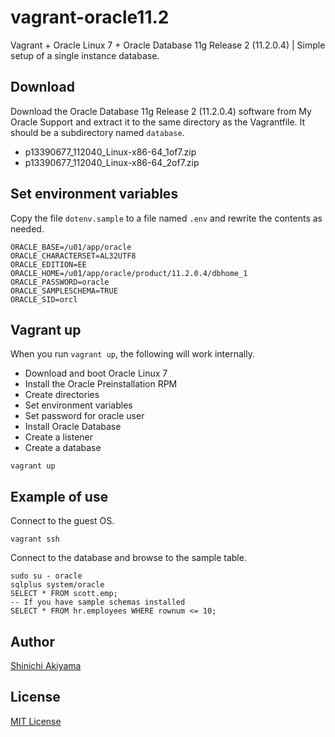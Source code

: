 vagrant-oracle11.2
==================

Vagrant + Oracle Linux 7 + Oracle Database 11g Release 2 (11.2.0.4) | Simple setup of a single instance database.

Download
--------

Download the Oracle Database 11g Release 2 (11.2.0.4) software from My Oracle Support and extract it to the same directory as the Vagrantfile. It should be a subdirectory named `database`.

* p13390677_112040_Linux-x86-64_1of7.zip
* p13390677_112040_Linux-x86-64_2of7.zip

Set environment variables
-------------------------

Copy the file `dotenv.sample` to a file named `.env` and rewrite the contents as needed.

```shell
ORACLE_BASE=/u01/app/oracle
ORACLE_CHARACTERSET=AL32UTF8
ORACLE_EDITION=EE
ORACLE_HOME=/u01/app/oracle/product/11.2.0.4/dbhome_1
ORACLE_PASSWORD=oracle
ORACLE_SAMPLESCHEMA=TRUE
ORACLE_SID=orcl
```

Vagrant up
----------

When you run `vagrant up`, the following will work internally.

* Download and boot Oracle Linux 7
* Install the Oracle Preinstallation RPM
* Create directories
* Set environment variables
* Set password for oracle user
* Install Oracle Database
* Create a listener
* Create a database

```console
vagrant up
```

Example of use
--------------

Connect to the guest OS.

```console
vagrant ssh
```

Connect to the database and browse to the sample table.

```console
sudo su - oracle
sqlplus system/oracle
SELECT * FROM scott.emp;
-- If you have sample schemas installed
SELECT * FROM hr.employees WHERE rownum <= 10;
```

Author
------

[Shinichi Akiyama](https://github.com/shakiyam)

License
-------

[MIT License](https://opensource.org/licenses/MIT)
